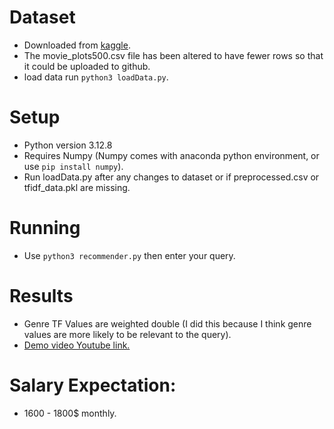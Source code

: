 # Dataset

- Downloaded from [kaggle](https://www.kaggle.com/datasets/kartikeychauhan/movie-plots).
- The movie_plots500.csv file has been altered to have fewer rows so that it could be uploaded to github.
- load data run `python3 loadData.py`.

# Setup

- Python version 3.12.8
- Requires Numpy (Numpy comes with anaconda python environment, or use `pip install numpy`).
- Run loadData.py after any changes to dataset or if preprocessed.csv or tfidf_data.pkl are missing.

# Running

- Use `python3 recommender.py` then enter your query.

# Results

- Genre TF Values are weighted double (I did this because I think genre values are more likely to be relevant to the query).
- [Demo video Youtube link.](https://youtu.be/0L4kbb0Y2BM)

# Salary Expectation:

- 1600 - 1800$ monthly. 
